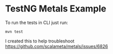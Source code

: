 # TestNG Metals Example

To run the tests in CLI just run:

`mvn test`

I created this to help troubleshoot https://github.com/scalameta/metals/issues/6826

